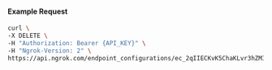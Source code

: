 <!-- Code generated for API Clients. DO NOT EDIT. -->

#### Example Request

```bash
curl \
-X DELETE \
-H "Authorization: Bearer {API_KEY}" \
-H "Ngrok-Version: 2" \
https://api.ngrok.com/endpoint_configurations/ec_2qIIECKvK5ChaKLvr3hZMIHtAjO/webhook_validation
```
